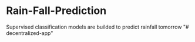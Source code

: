 # Rain-Fall-Prediction
Supervised classification models are builded to predict rainfall tomorrow
"# decentralized-app" 
